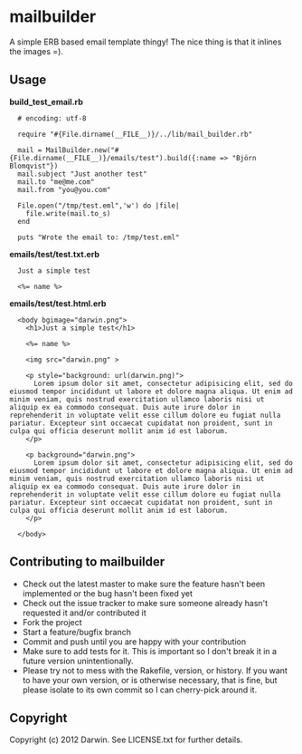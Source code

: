 # mailbuilder

A simple ERB based email template thingy! The nice thing is that it inlines the images =).

## Usage


__build_test_email.rb__

```
  # encoding: utf-8

  require "#{File.dirname(__FILE__)}/../lib/mail_builder.rb"

  mail = MailBuilder.new("#{File.dirname(__FILE__)}/emails/test").build({:name => "Björn Blomqvist"})
  mail.subject "Just another test"
  mail.to "me@me.com"
  mail.from "you@you.com"

  File.open("/tmp/test.eml",'w') do |file|
    file.write(mail.to_s)
  end

  puts "Wrote the email to: /tmp/test.eml"
```

__emails/test/test.txt.erb__

```
  Just a simple test

  <%= name %>
```


__emails/test/test.html.erb__

```
  <body bgimage="darwin.png">
    <h1>Just a simple test</h1>

    <%= name %>

    <img src="darwin.png" >

    <p style="background: url(darwin.png)">
      Lorem ipsum dolor sit amet, consectetur adipisicing elit, sed do eiusmod tempor incididunt ut labore et dolore magna aliqua. Ut enim ad minim veniam, quis nostrud exercitation ullamco laboris nisi ut aliquip ex ea commodo consequat. Duis aute irure dolor in reprehenderit in voluptate velit esse cillum dolore eu fugiat nulla pariatur. Excepteur sint occaecat cupidatat non proident, sunt in culpa qui officia deserunt mollit anim id est laborum.
    </p>

    <p background="darwin.png">
      Lorem ipsum dolor sit amet, consectetur adipisicing elit, sed do eiusmod tempor incididunt ut labore et dolore magna aliqua. Ut enim ad minim veniam, quis nostrud exercitation ullamco laboris nisi ut aliquip ex ea commodo consequat. Duis aute irure dolor in reprehenderit in voluptate velit esse cillum dolore eu fugiat nulla pariatur. Excepteur sint occaecat cupidatat non proident, sunt in culpa qui officia deserunt mollit anim id est laborum.
    </p>

  </body>
```



## Contributing to mailbuilder
 
* Check out the latest master to make sure the feature hasn't been implemented or the bug hasn't been fixed yet
* Check out the issue tracker to make sure someone already hasn't requested it and/or contributed it
* Fork the project
* Start a feature/bugfix branch
* Commit and push until you are happy with your contribution
* Make sure to add tests for it. This is important so I don't break it in a future version unintentionally.
* Please try not to mess with the Rakefile, version, or history. If you want to have your own version, or is otherwise necessary, that is fine, but please isolate to its own commit so I can cherry-pick around it.

## Copyright

Copyright (c) 2012 Darwin. See LICENSE.txt for
further details.

